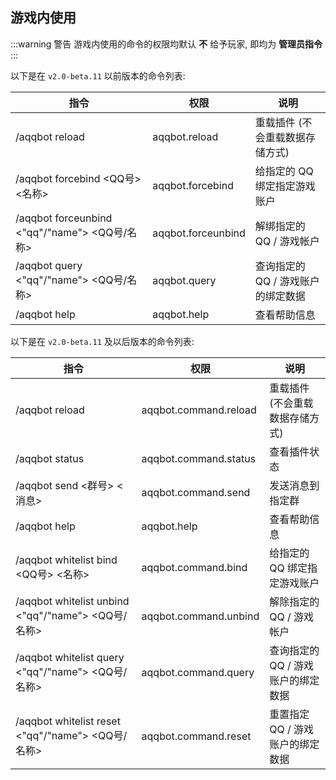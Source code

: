 ## 游戏内使用

:::warning 警告
游戏内使用的命令的权限均默认 **不** 给予玩家, 即均为 **管理员指令**
:::

以下是在 `v2.0-beta.11` 以前版本的命令列表:

| 指令                                         | 权限                 | 说明                   |
|--------------------------------------------|--------------------|----------------------|
| /aqqbot reload                             | aqqbot.reload      | 重载插件 (不会重载数据存储方式)    |
| /aqqbot forcebind <QQ号> <名称>               | aqqbot.forcebind   | 给指定的 QQ 绑定指定游戏账户     |
| /aqqbot forceunbind <"qq"/"name"> <QQ号/名称> | aqqbot.forceunbind | 解绑指定的 QQ / 游戏帐户      |
| /aqqbot query <"qq"/"name"> <QQ号/名称>       | aqqbot.query       | 查询指定的 QQ / 游戏账户的绑定数据 |
| /aqqbot help                               | aqqbot.help        | 查看帮助信息               |

以下是在 `v2.0-beta.11` 及以后版本的命令列表:

| 指令                                              | 权限                    | 说明                   |
|-------------------------------------------------|-----------------------|----------------------|
| /aqqbot reload                                  | aqqbot.command.reload | 重载插件 (不会重载数据存储方式)    |
| /aqqbot status                                  | aqqbot.command.status | 查看插件状态               |
| /aqqbot send <群号> <消息>                          | aqqbot.command.send   | 发送消息到指定群             |
| /aqqbot help                                    | aqqbot.help           | 查看帮助信息               |
| /aqqbot whitelist bind <QQ号> <名称>               | aqqbot.command.bind   | 给指定的 QQ 绑定指定游戏账户     |
| /aqqbot whitelist unbind <"qq"/"name"> <QQ号/名称> | aqqbot.command.unbind | 解除指定的 QQ / 游戏帐户      |
| /aqqbot whitelist query <"qq"/"name"> <QQ号/名称>  | aqqbot.command.query  | 查询指定的 QQ / 游戏账户的绑定数据 |
| /aqqbot whitelist reset <"qq"/"name"> <QQ号/名称>  | aqqbot.command.reset  | 重置指定 QQ / 游戏账户的绑定数据  |